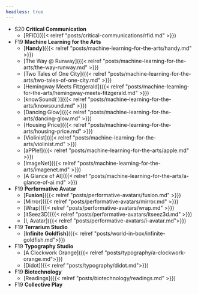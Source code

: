 ```yaml
---
headless: true
---
```


- S20 **Critical Communication**
  - [RFID]({{< relref "posts/critical-communications/rfid.md" >}})
- F19 **Machine Learning for the Arts**
  - [**Handy**]({{< relref "posts/machine-learning-for-the-arts/handy.md" >}})
  - [The Way @ Runway]({{< relref "posts/machine-learning-for-the-arts/the-way-runway.md" >}})
  - [Two Tales of One City]({{< relref "posts/machine-learning-for-the-arts/two-tales-of-one-city.md" >}})
  - [Hemingway Meets Fitzgerald]({{< relref "posts/machine-learning-for-the-arts/hemingway-meets-fitzgerald.md" >}})
  - [knowSound( )]({{< relref "posts/machine-learning-for-the-arts/knowsound.md" >}})
  - [Dancing Glow]({{< relref "posts/machine-learning-for-the-arts/dancing-glow.md" >}})
  - [Housing Price]({{< relref "posts/machine-learning-for-the-arts/housing-price.md" >}})
  - [Violinist]({{< relref "posts/machine-learning-for-the-arts/violinist.md" >}})
  - [aPPle!]({{< relref "posts/machine-learning-for-the-arts/apple.md" >}})
  - [ImageNet]({{< relref "posts/machine-learning-for-the-arts/imagenet.md" >}})
  - [A Glance of AI]({{< relref "posts/machine-learning-for-the-arts/a-glance-of-ai.md" >}})
- F19 **Performative Avatar**
  - [**Fusion**]({{< relref "posts/performative-avatars/fusion.md" >}})
  - [Mirror]({{< relref "posts/performative-avatars/mirror.md" >}})
  - [Wrap]({{< relref "posts/performative-avatars/wrap.md" >}})
  - [itSeez3D]({{< relref "posts/performative-avatars/itseez3d.md" >}})
  - [I, Avatar]({{< relref "posts/performative-avatars/i-avatar.md">}})
- F19 **Terrarium Studio**
  - [**Infinite Goldfish**]({{< relref "posts/world-in-box/infinite-goldfish.md">}})
- F19 **Typography Studio**
  - [A Clockwork Orange]({{< relref "posts/typography/a-clockwork-orange.md">}})
  - [Didot]({{< relref "posts/typography/didot.md">}})
- F19 **Biotechnology**
  - [Readings]({{< relref "posts/biotechnology/readings.md" >}})
- F19 **Collective Play**
